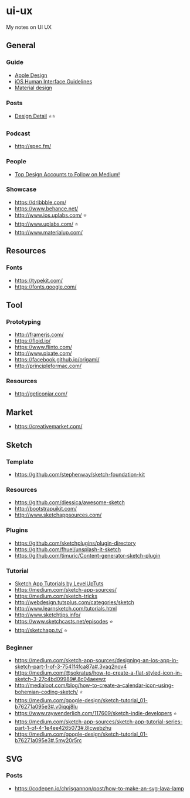 # ui-ux
My notes on UI UX

## General

### Guide

- [Apple Design](https://developer.apple.com/design/)
- [iOS Human Interface Guidelines](https://developer.apple.com/ios/human-interface-guidelines/)
- [Material design](https://material.google.com/#introduction-goals)

### Posts

- [Design Detail](http://www.brianlovin.com/) :star::star:

### Podcast

- http://spec.fm/

### People

- [Top Design Accounts to Follow on Medium!](https://medium.com/@leventask/top-design-accounts-to-follow-on-medium-88f519ebd0ca#.cqoenf4wa)

### Showcase

- https://dribbble.com/
- https://www.behance.net/
- http://www.ios.uplabs.com/ :star:
- http://www.uplabs.com/ :star:
- http://www.materialup.com/


## Resources

### Fonts

- https://typekit.com/
- https://fonts.google.com/

## Tool

### Prototyping

- http://framerjs.com/
- https://floid.io/
- https://www.flinto.com/
- http://www.pixate.com/
- https://facebook.github.io/origami/
- http://principleformac.com/

### Resources

- http://geticonjar.com/

## Market

- https://creativemarket.com/

## Sketch

### Template

- https://github.com/stephenway/sketch-foundation-kit

### Resources

- https://github.com/diessica/awesome-sketch
- http://bootstrapuikit.com/
- http://www.sketchappsources.com/

### Plugins

- https://github.com/sketchplugins/plugin-directory
- https://github.com/fhuel/unsplash-it-sketch
- https://github.com/timuric/Content-generator-sketch-plugin

### Tutorial

- [Sketch App Tutorials by LevelUpTuts](https://www.youtube.com/watch?v=AV2OkzIGykA&list=PLLnpHn493BHE6UIsdKYlS5zu-ZYvx22CS)
- https://medium.com/sketch-app-sources/
- https://medium.com/sketch-tricks
- http://webdesign.tutsplus.com/categories/sketch
- http://www.learnsketch.com/tutorials.html
- http://www.sketchtips.info/
- https://www.sketchcasts.net/episodes :star:
- http://sketchapp.tv/ :star:

### Beginner

- https://medium.com/sketch-app-sources/designing-an-ios-app-in-sketch-part-1-of-3-7541f4fca87a#.3vaq2nov4
- https://medium.com/@sokratus/how-to-create-a-flat-styled-icon-in-sketch-3-27c4bd09989#.8c04aeewz
- http://medialoot.com/blog/how-to-create-a-calendar-icon-using-bohemian-coding-sketch/ ⭐️
- https://medium.com/google-design/sketch-tutorial_01-b76271a095e3#.v0iqqj8lu
- https://www.raywenderlich.com/117609/sketch-indie-developers ⭐️
- https://medium.com/sketch-app-sources/sketch-app-tutorial-series-part-1-of-4-1e4ee4265073#.8lcwebzhu
- https://medium.com/google-design/sketch-tutorial_01-b76271a095e3#.5my20r5rc

## SVG

### Posts

- https://codepen.io/chrisgannon/post/how-to-make-an-svg-lava-lamp
